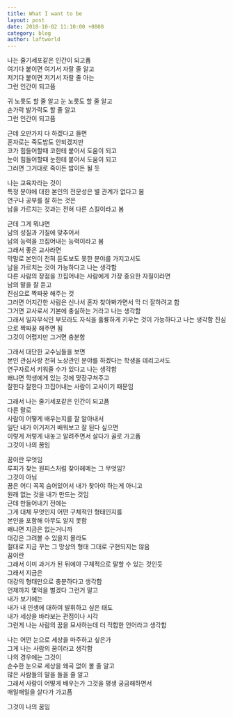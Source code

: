 ```yaml
---
title: What I want to be
layout: post
date: 2018-10-02 11:10:00 +0800
category: blog
author: laftworld
---
```


나는 줄기세포같은 인간이 되고픔  
여기다 붙이면 여기서 자랄 줄 알고  
저기다 붙이면 저기서 자랄 줄 아는  
그런 인간이 되고픔

귀 노릇도 할 줄 알고
눈 노릇도 할 줄 알고  
손가락 발가락도 할 줄 알고  
그런 인간이 되고픔  

근데 오만가지 다 하겠다고 들면  
혼자로는 죽도밥도 안되겠지만  
코가 힘들어할때 코한테 붙어서 도움이 되고  
눈이 힘들어할때 눈한테 붙어서 도움이 되고  
그러면 그거대로 죽이든 밥이든 될 듯  

나는 교육자라는 것이  
특정 분야에 대한 본인의 전문성은 별 관계가 없다고 봄  
연구나 공부를 잘 하는 것은  
남을 가르치는 것과는 
전혀 다른 스킬이라고 봄  

근데 그게 뭐냐면  
남의 성질과 기질에 맞추어서  
남의 능력을 끄집어내는 능력이라고 봄  
그래서 좋은 교사라면  
막말로 본인이 전혀 듣도보도 못한 분야를 가지고서도  
남을 가르치는 것이 가능하다고 나는 생각함  
다른 사람의 장점을 끄집어내는 사람에게
가장 중요한 자질이라면  
남의 말을 잘 듣고   
진심으로 짝짜꿍 해주는 것  
그러면 어지간한 사람은 신나서 
혼자 찾아봐가면서 막 더 잘하려고 함  
그거면 교사로서 기본에 충실하는 거라고 나는 생각함  
그래서 일자무식인 부모라도 
자식을 훌륭하게 키우는 것이 가능하다고 나는 생각함 
진심으로 짝짜꿍 해주면 됨  
그것이 어렵지만 그거면 충분함 

그래서 대단한 교수님들을 보면  
본인 관심사랑 전혀 노상관인 분야를 하겠다는 학생을 데리고서도  
연구자로서 키워줄 수가 있다고 나는 생각함  
왜냐면 학생에게 있는 것에 맞장구쳐주고   
잘한다 잘한다 끄집어내는 사람이 교사이기 때문임  
  
그래서 나는 줄기세포같은 인간이 되고픔  
다른 말로  
사람이 어떻게 배우는지를 잘 알아내서  
일단 내가 이거저거 배워보고 잘 된다 싶으면  
이렇게 저렇게 내놓고 알려주면서 살다가 골로 가고픔  
그것이 나의 꿈임  
  
꿈이란 무엇임  
루피가 찾는 원피스처럼 찾아헤메는 그 무엇임?  
그것이 아님  
꿈은 어디 꼭꼭 숨어있어서 내가 찾아야 하는게 아니고  
원래 없는 것을 내가 만드는 것임  
근데 만들어내기 전에는  
그게 대체 무엇인지 어떤 구체적인 형태인지를   
본인을 포함해 아무도 알지 못함  
왜냐면 지금은 없는거니까  
대강은 그려볼 수 있을지 몰라도  
절대로 지금 꾸는 그 망상의 형태 그대로 구현되지는 않음  
꿈이란  
그래서 이미 과거가 된 뒤에야 구체적으로 말할 수 있는 것인듯  
그래서 지금은   
대강의 형태만으로 충분하다고 생각함  
언제까지 몇억을 벌겠다 그런거 말고  
내가 보기에는  
내가 내 인생에 대하여 발휘하고 싶은 태도  
내가 세상을 바라보는 관점이나 시각  
그런게 나는 사람의 꿈을 묘사하는데 더 적합한 언어라고 생각함  
  
나는 어떤 눈으로 세상을 마주하고 싶은가  
그게 나는 사람의 꿈이라고 생각함  
나의 경우에는 그것이  
순수한 눈으로 세상을 왜곡 없이 볼 줄 알고  
많은 사람들의 말을 들을 줄 알고  
그래서 사람이 어떻게 배우는가 그것을 평생 궁금해하면서  
매일매일을 살다가 가고픔  

그것이 나의 꿈임
